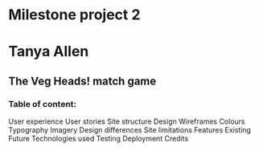 # Milestone project 2
# Tanya Allen
## The Veg Heads! match game


### Table of content:
User experience
User stories
Site structure
Design
Wireframes
Colours
Typography
Imagery
Design differences
Site limitations
Features
Existing
Future
Technologies used
Testing
Deployment
Credits